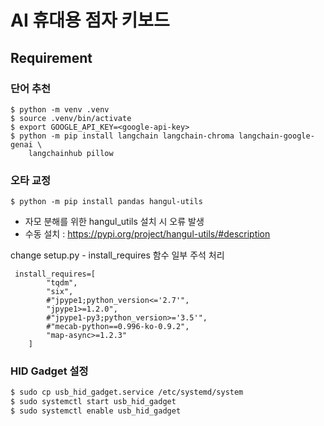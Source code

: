 # AI 휴대용 점자 키보드

## Requirement

### 단어 추천

```shell
$ python -m venv .venv
$ source .venv/bin/activate
$ export GOOGLE_API_KEY=<google-api-key>
$ python -m pip install langchain langchain-chroma langchain-google-genai \
    langchainhub pillow
```

### 오타 교정

```shell
$ python -m pip install pandas hangul-utils
```

- 자모 분해를 위한 hangul_utils 설치 시 오류 발생
- 수동 설치 : https://pypi.org/project/hangul-utils/#description

change setup.py - install_requires 함수 일부 주석 처리
```
 install_requires=[
        "tqdm",
        "six",
        #"jpype1;python_version<='2.7'",
        "jpype1>=1.2.0",
        #"jpype1-py3;python_version>='3.5'",
        #"mecab-python==0.996-ko-0.9.2",
        "map-async>=1.2.3"
    ]
```

### HID Gadget 설정

```sh
$ sudo cp usb_hid_gadget.service /etc/systemd/system
$ sudo systemctl start usb_hid_gadget
$ sudo systemctl enable usb_hid_gadget
```
